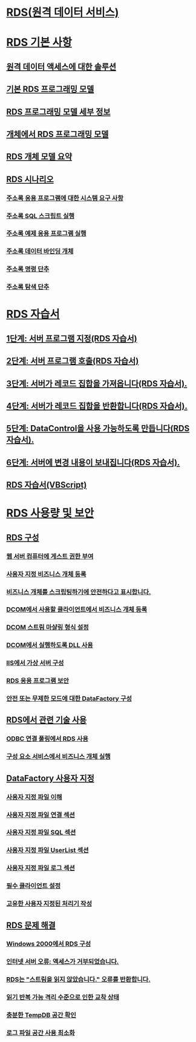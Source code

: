 # [RDS(원격 데이터 서비스)](remote-data-service-rds.md)

# [RDS 기본 사항](rds-fundamentals.md)
## [원격 데이터 액세스에 대한 솔루션](solutions-for-remote-data-access.md)
## [기본 RDS 프로그래밍 모델](basic-rds-programming-model.md)
## [RDS 프로그래밍 모델 세부 정보](rds-programming-model-in-detail.md)
## [개체에서 RDS 프로그래밍 모델](rds-programming-model-with-objects.md)
## [RDS 개체 모델 요약](rds-object-model-summary.md)

## [RDS 시나리오](rds-scenario.md)
### [주소록 응용 프로그램에 대한 시스템 요구 사항](system-requirements-for-the-address-book-application.md)
### [주소록 SQL 스크립트 실행](running-the-address-book-sql-script.md)
### [주소록 예제 응용 프로그램 실행](running-the-address-book-sample-application.md)
### [주소록 데이터 바인딩 개체](address-book-data-binding-object.md)
### [주소록 명령 단추](address-book-command-buttons.md)
### [주소록 탐색 단추](address-book-navigation-buttons.md)

# [RDS 자습서](rds-tutorial.md)
## [1단계: 서버 프로그램 지정(RDS 자습서)](step-1-specify-a-server-program-rds-tutorial.md)
## [2단계: 서버 프로그램 호출(RDS 자습서)](step-2-invoke-the-server-program-rds-tutorial.md)
## [3단계: 서버가 레코드 집합을 가져옵니다(RDS 자습서).](step-3-server-obtains-a-recordset-rds-tutorial.md)
## [4단계: 서버가 레코드 집합을 반환합니다(RDS 자습서).](step-4-server-returns-the-recordset-rds-tutorial.md)
## [5단계: DataControl을 사용 가능하도록 만듭니다(RDS 자습서).](step-5-datacontrol-is-made-usable-rds-tutorial.md)
## [6단계: 서버에 변경 내용이 보내집니다(RDS 자습서).](step-6-changes-are-sent-to-the-server-rds-tutorial.md)
## [RDS 자습서(VBScript)](rds-tutorial-vbscript.md)



# [RDS 사용량 및 보안](rds-usage-and-security.md)

## [RDS 구성](configuring-rds.md)
### [웹 서버 컴퓨터에 게스트 권한 부여](granting-guest-privileges-to-a-web-server-computer.md)
### [사용자 지정 비즈니스 개체 등록](registering-a-custom-business-object.md)
### [비즈니스 개체를 스크립팅하기에 안전하다고 표시합니다.](marking-business-objects-as-safe-for-scripting.md)
### [DCOM에서 사용할 클라이언트에서 비즈니스 개체 등록](registering-business-objects-on-the-client-for-use-with-dcom.md)
### [DCOM 스트림 마샬링 형식 설정](setting-dcom-stream-marshaling-format.md)
### [DCOM에서 실행하도록 DLL 사용](enabling-a-dll-to-run-on-dcom.md)
### [IIS에서 가상 서버 구성](configuring-virtual-servers-on-iis.md)
### [RDS 응용 프로그램 보안](securing-rds-applications.md)
### [안전 또는 무제한 모드에 대한 DataFactory 구성](configuring-datafactory-for-safe-or-unrestricted-modes.md)

## [RDS에서 관련 기술 사용](using-related-technologies-with-rds.md)
### [ODBC 연결 풀링에서 RDS 사용](using-rds-with-odbc-connection-pooling.md)
### [구성 요소 서비스에서 비즈니스 개체 실행](running-business-objects-in-component-services.md)

## [DataFactory 사용자 지정](datafactory-customization.md)
### [사용자 지정 파일 이해](understanding-the-customization-file.md)
### [사용자 지정 파일 연결 섹션](customization-file-connect-section.md)
### [사용자 지정 파일 SQL 섹션](customization-file-sql-section.md)
### [사용자 지정 파일 UserList 섹션](customization-file-userlist-section.md)
### [사용자 지정 파일 로그 섹션](customization-file-logs-section.md)
### [필수 클라이언트 설정](required-client-settings.md)
### [고유한 사용자 지정된 처리기 작성](writing-your-own-customized-handler.md)

## [RDS 문제 해결](troubleshooting-rds.md)
### [Windows 2000에서 RDS 구성](configuring-rds-on-windows-2000.md)
### [인터넷 서버 오류: 액세스가 거부되었습니다.](internet-server-error-access-denied.md)
### [RDS는 "스트림을 읽지 않았습니다." 오류를 반환합니다.](rds-returns-stream-not-read-error.md)
### [읽기 반복 가능 격리 수준으로 인한 교착 상태](deadlocks-with-read-repeatable-isolation-level.md)
### [충분한 TempDB 공간 확인](ensuring-sufficient-tempdb-space.md)
### [로그 파일 공간 사용 최소화](minimizing-log-file-space-usage.md)

